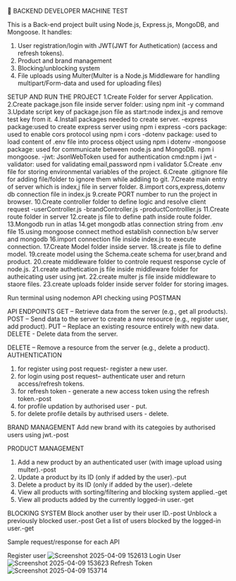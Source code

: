 🚀 BACKEND DEVELOPER MACHINE TEST

This is a Back-end project built using Node.js, Express.js, MongoDB, and Mongoose.
It handles:
1. User registration/login with JWT(JWT for Authetication) (access and refresh tokens).
2. Product and brand management
3. Blocking/unblocking system
4. File uploads using Multer(Multer is a Node.js Middleware for handling multipart/Form-data and used for  uploading files)


SETUP AND RUN THE PROJECT
1.Create Folder for server Application.
2.Create package.json file inside server folder: using npm init -y command
3.Update script key of package.json file as start:node index,js and remove test key from it.
4.Install packages needed to create server.
  -express package:used to create express server using npm i express
  -cors package: used to enable cors protocol using npm i cors
  -dotenv package: used to load content of .env file into process object using npm i dotenv
  -mongoose package: used for communicate between node.js and MongoDB. npm i mongoose.
  -jwt: JsonWebToken used for authentication cmd:npm i jwt
  -validator: used for validating email,password npm i validator
5.Create .env file for storing environmental variables of the project.
6.Create .gitignore file for adding file/folder to ignore them while addiing to git.
7.Create main entry of server which is index,j file in server folder.
8.import cors,express,dotenv db connection file in index.js
9.create PORT number to run the project in browser.
10.Create controller folder to define logic and resolve client request
   -userController.js
   -brandController.js
   -productControlller.js
11.Create route folder in server
12.create js file to define path inside route folder.
13.Mongodb run in atlas
14.get mongodb atlas connection string from .env file
15.using mongoose connect method establish connection b/w server and mongodb
16.import connection file inside index.js to execute connection.
17.Create Model folder inside server.
18.create js file to define model.
19.create model using the Schema.ceate schema for user,brand and product.
20.create middleware folder to controle request response cycle of node.js.
21.create authetication js file inside middleware folder for autheicating user using jwt.
22.create multer js file inside middleware to staore files.
23.create uploads folder inside server folder for storing images.

Run terminal using nodemon
API checking using POSTMAN

API ENDPOINTS
GET – Retrieve data from the server (e.g., get all products).
POST – Send data to the server to create a new resource (e.g., register user, add product).
PUT – Replace an existing resource entirely with new data.
DELETE - Delete data from the server.

DELETE – Remove a resource from the server (e.g., delete a product).
AUTHENTICATION
1. for register using post request- register a new user.
2. for login using post request– authenticate user and return access/refresh tokens.
3. for refresh token - generate a new access token using the refresh token.-post
4. for profile updation by authorised user - put.
5. for delete profile details by authrised users - delete.

BRAND MANAGEMENT
Add new brand with its categoies by authorised users using jwt.-post

PRODUCT MANAGEMENT
 1. Add a new product by an authenticated user (with image upload using multer).-post
 2. Update a product by its ID (only if added by the user).-put
 3. Delete a product by its ID (only if added by the user).-delete
 4. View all products with sorting/filtering and blocking system applied.-get
 5. View all products added by the currently logged-in user.-get

BLOCKING SYSTEM
Block another user by their user ID.-post
Unblock a previously blocked user.-post
Get a list of users blocked by the logged-in user.-get



Sample request/response for each API

Register user
![Screenshot 2025-04-09 152613](https://github.com/user-attachments/assets/a97434ab-26b8-4ce3-9810-3d40b7f86e77)
Login User
![Screenshot 2025-04-09 153623](https://github.com/user-attachments/assets/c2311b99-f324-456c-a960-285df037ddbf)
Refresh Token
![Screenshot 2025-04-09 153714](https://github.com/user-attachments/assets/d7258c5d-e2d1-43a2-8863-ef8e1cd65dec)



   







